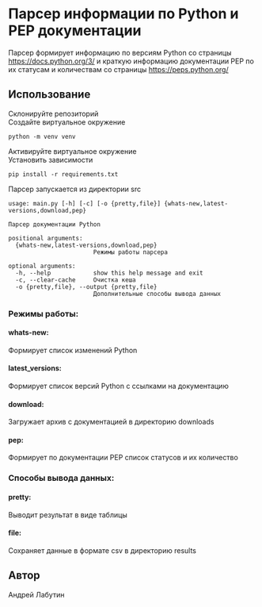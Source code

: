 # Парсер информации по Python и PEP документации
Парсер формирует информацию по версиям Python cо страницы https://docs.python.org/3/ и краткую информацию документации PEP по их статусам и количествам со страницы https://peps.python.org/

## Использование
Склонируйте репозиторий  
Создайте виртуальное окружение 
```
python -m venv venv
```
Активируйте виртуальное окружение  
Установить зависимости 
```
pip install -r requirements.txt
```
Парсер запускается из директории src
```
usage: main.py [-h] [-c] [-o {pretty,file}] {whats-new,latest-versions,download,pep}

Парсер документации Python

positional arguments:
  {whats-new,latest-versions,download,pep}
                        Режимы работы парсера

optional arguments:
  -h, --help            show this help message and exit
  -c, --clear-cache     Очистка кеша
  -o {pretty,file}, --output {pretty,file}
                        Дополнительные способы вывода данных
```
### Режимы работы:
#### whats-new:
Формирует список изменений Python
#### latest_versions:
Формирует список версий Python c ссылками на документацию
#### download:
Загружает архив с документацией в директорию downloads
#### pep:
Формирует по документации PEP список статусов и их количество
### Способы вывода данных:
#### pretty:
Выводит результат в виде таблицы
#### file:
Сохраняет данные в формате csv в директорию results

## Автор
Андрей Лабутин